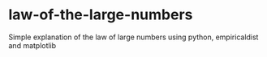 # law-of-the-large-numbers
Simple explanation of the law of large numbers using python, empiricaldist and matplotlib
